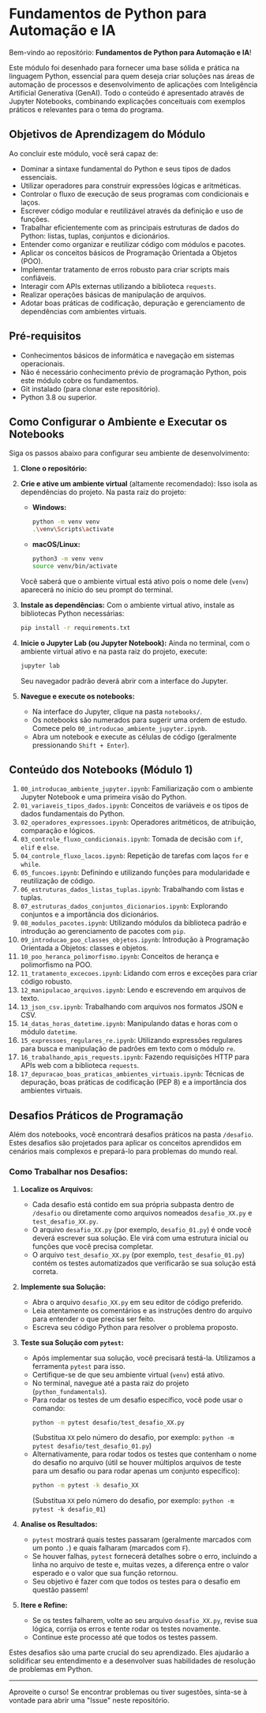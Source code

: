 # Fundamentos de Python para Automação e IA

Bem-vindo ao repositório: **Fundamentos de Python para Automação e IA**!

Este módulo foi desenhado para fornecer uma base sólida e prática na linguagem Python, essencial para quem deseja criar soluções nas áreas de automação de processos e desenvolvimento de aplicações com Inteligência Artificial Generativa (GenAI). Todo o conteúdo é apresentado através de Jupyter Notebooks, combinando explicações conceituais com exemplos práticos e relevantes para o tema do programa.

## Objetivos de Aprendizagem do Módulo

Ao concluir este módulo, você será capaz de:

*   Dominar a sintaxe fundamental do Python e seus tipos de dados essenciais.
*   Utilizar operadores para construir expressões lógicas e aritméticas.
*   Controlar o fluxo de execução de seus programas com condicionais e laços.
*   Escrever código modular e reutilizável através da definição e uso de funções.
*   Trabalhar eficientemente com as principais estruturas de dados do Python: listas, tuplas, conjuntos e dicionários.
*   Entender como organizar e reutilizar código com módulos e pacotes.
*   Aplicar os conceitos básicos de Programação Orientada a Objetos (POO).
*   Implementar tratamento de erros robusto para criar scripts mais confiáveis.
*   Interagir com APIs externas utilizando a biblioteca `requests`.
*   Realizar operações básicas de manipulação de arquivos.
*   Adotar boas práticas de codificação, depuração e gerenciamento de dependências com ambientes virtuais.

## Pré-requisitos

*   Conhecimentos básicos de informática e navegação em sistemas operacionais.
*   Não é necessário conhecimento prévio de programação Python, pois este módulo cobre os fundamentos.
*   Git instalado (para clonar este repositório).
*   Python 3.8 ou superior.

## Como Configurar o Ambiente e Executar os Notebooks

Siga os passos abaixo para configurar seu ambiente de desenvolvimento:

1.  **Clone o repositório:**
 

2.  **Crie e ative um ambiente virtual** (altamente recomendado):
    Isso isola as dependências do projeto. Na pasta raiz do projeto:

    *   **Windows:**
        ```bash
        python -m venv venv
        .\venv\Scripts\activate
        ```
    *   **macOS/Linux:**
        ```bash
        python3 -m venv venv
        source venv/bin/activate
        ```
    Você saberá que o ambiente virtual está ativo pois o nome dele (`venv`) aparecerá no início do seu prompt do terminal.

3.  **Instale as dependências:**
    Com o ambiente virtual ativo, instale as bibliotecas Python necessárias:
    ```bash
    pip install -r requirements.txt
    ```

4.  **Inicie o Jupyter Lab (ou Jupyter Notebook):**
    Ainda no terminal, com o ambiente virtual ativo e na pasta raiz do projeto, execute:
    ```bash
    jupyter lab
    ```
    Seu navegador padrão deverá abrir com a interface do Jupyter.

5.  **Navegue e execute os notebooks:**
    *   Na interface do Jupyter, clique na pasta `notebooks/`.
    *   Os notebooks são numerados para sugerir uma ordem de estudo. Comece pelo `00_introducao_ambiente_jupyter.ipynb`.
    *   Abra um notebook e execute as células de código (geralmente pressionando `Shift + Enter`).



## Conteúdo dos Notebooks (Módulo 1)

1.  `00_introducao_ambiente_jupyter.ipynb`: Familiarização com o ambiente Jupyter Notebook e uma primeira visão do Python.
2.  `01_variaveis_tipos_dados.ipynb`: Conceitos de variáveis e os tipos de dados fundamentais do Python.
3.  `02_operadores_expressoes.ipynb`: Operadores aritméticos, de atribuição, comparação e lógicos.
4.  `03_controle_fluxo_condicionais.ipynb`: Tomada de decisão com `if`, `elif` e `else`.
5.  `04_controle_fluxo_lacos.ipynb`: Repetição de tarefas com laços `for` e `while`.
6.  `05_funcoes.ipynb`: Definindo e utilizando funções para modularidade e reutilização de código.
7.  `06_estruturas_dados_listas_tuplas.ipynb`: Trabalhando com listas e tuplas.
8.  `07_estruturas_dados_conjuntos_dicionarios.ipynb`: Explorando conjuntos e a importância dos dicionários.
9.  `08_modulos_pacotes.ipynb`: Utilizando módulos da biblioteca padrão e introdução ao gerenciamento de pacotes com `pip`.
10. `09_introducao_poo_classes_objetos.ipynb`: Introdução à Programação Orientada a Objetos: classes e objetos.
11. `10_poo_heranca_polimorfismo.ipynb`: Conceitos de herança e polimorfismo na POO.
12. `11_tratamento_excecoes.ipynb`: Lidando com erros e exceções para criar código robusto.
13. `12_manipulacao_arquivos.ipynb`: Lendo e escrevendo em arquivos de texto.
14. `13_json_csv.ipynb`: Trabalhando com arquivos nos formatos JSON e CSV.
15. `14_datas_horas_datetime.ipynb`: Manipulando datas e horas com o módulo `datetime`.
16. `15_expressoes_regulares_re.ipynb`: Utilizando expressões regulares para busca e manipulação de padrões em texto com o módulo `re`.
17. `16_trabalhando_apis_requests.ipynb`: Fazendo requisições HTTP para APIs web com a biblioteca `requests`.
18. `17_depuracao_boas_praticas_ambientes_virtuais.ipynb`: Técnicas de depuração, boas práticas de codificação (PEP 8) e a importância dos ambientes virtuais.

## Desafios Práticos de Programação

Além dos notebooks, você encontrará desafios práticos na pasta `/desafio`. Estes desafios são projetados para aplicar os conceitos aprendidos em cenários mais complexos e prepará-lo para problemas do mundo real.

### Como Trabalhar nos Desafios:

1.  **Localize os Arquivos:**
    *   Cada desafio está contido em sua própria subpasta dentro de `/desafio` ou diretamente como arquivos nomeados `desafio_XX.py` e `test_desafio_XX.py`.
    *   O arquivo `desafio_XX.py` (por exemplo, `desafio_01.py`) é onde você deverá escrever sua solução. Ele virá com uma estrutura inicial ou funções que você precisa completar.
    *   O arquivo `test_desafio_XX.py` (por exemplo, `test_desafio_01.py`) contém os testes automatizados que verificarão se sua solução está correta.

2.  **Implemente sua Solução:**
    *   Abra o arquivo `desafio_XX.py` em seu editor de código preferido.
    *   Leia atentamente os comentários e as instruções dentro do arquivo para entender o que precisa ser feito.
    *   Escreva seu código Python para resolver o problema proposto.

3.  **Teste sua Solução com `pytest`:**
    *   Após implementar sua solução, você precisará testá-la. Utilizamos a ferramenta `pytest` para isso.
    *   Certifique-se de que seu ambiente virtual (`venv`) está ativo.
    *   No terminal, navegue até a pasta raiz do projeto (`python_fundamentals`).
    *   Para rodar os testes de um desafio específico, você pode usar o comando:
        ```bash
        python -m pytest desafio/test_desafio_XX.py
        ```
        (Substitua `XX` pelo número do desafio, por exemplo: `python -m pytest desafio/test_desafio_01.py`)
    *   Alternativamente, para rodar todos os testes que contenham o nome do desafio no arquivo (útil se houver múltiplos arquivos de teste para um desafio ou para rodar apenas um conjunto específico):
        ```bash
        python -m pytest -k desafio_XX
        ```
        (Substitua `XX` pelo número do desafio, por exemplo: `python -m pytest -k desafio_01`)

4.  **Analise os Resultados:**
    *   `pytest` mostrará quais testes passaram (geralmente marcados com um ponto `.`) e quais falharam (marcados com `F`).
    *   Se houver falhas, `pytest` fornecerá detalhes sobre o erro, incluindo a linha no arquivo de teste e, muitas vezes, a diferença entre o valor esperado e o valor que sua função retornou.
    *   Seu objetivo é fazer com que todos os testes para o desafio em questão passem!

5.  **Itere e Refine:**
    *   Se os testes falharem, volte ao seu arquivo `desafio_XX.py`, revise sua lógica, corrija os erros e tente rodar os testes novamente.
    *   Continue este processo até que todos os testes passem.

Estes desafios são uma parte crucial do seu aprendizado. Eles ajudarão a solidificar seu entendimento e a desenvolver suas habilidades de resolução de problemas em Python.

---

Aproveite o curso! Se encontrar problemas ou tiver sugestões, sinta-se à vontade para abrir uma "Issue" neste repositório.